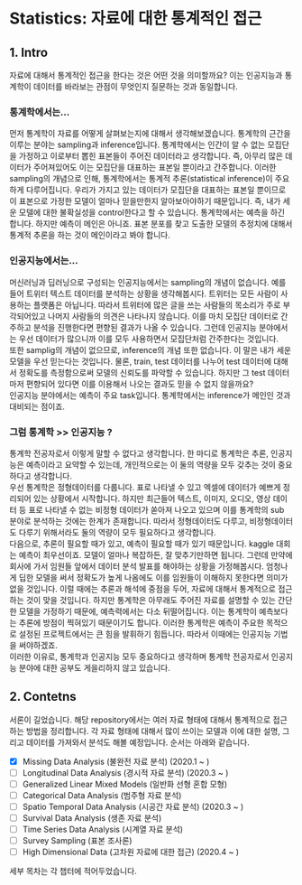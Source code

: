 # Statistics: 자료에 대한 통계적인 접근

## 1. Intro

자료에 대해서 통계적인 접근을 한다는 것은 어떤 것을 의미할까요? 이는 인공지능과 통계학이 데이터를 바라보는 관점이 무엇인지 질문하는 것과 동일합니다.<br>
### 통계학에서는...
먼저 통계학이 자료를 어떻게 살펴보는지에 대해서 생각해보겠습니다. 통계학의 근간을 이루는 분야는 sampling과 inference입니다. 통계학에서는 인간이 알 수 없는 모집단을 가정하고 이로부터 뽑힌 표본들이 주어진 데이터라고 생각합니다. 즉, 아무리 많은 데이터가 주어져있어도 이는 모집단을 대표하는 표본일 뿐이라고 간주합니다. 이러한 sampling의 개념으로 인해, 통계학에서는 통계적 추론(statistical inference)이 주요하게 다루어집니다. 우리가 가지고 있는 데이터가 모집단을 대표하는 표본일 뿐이므로 이 표본으로 가정한 모델이 얼마나 믿을만한지 알아보아야하기 때문입니다. 즉, 내가 세운 모델에 대한 불확실성을 control한다고 할 수 있습니다. 통계학에서는 예측을 하긴 합니다. 하지만 예측이 메인은 아니죠. 표본 분포를 찾고 도출한 모델의 추정치에 대해서 통계적 추론을 하는 것이 메인이라고 봐야 합니다.<br>
### 인공지능에서는...
머신러닝과 딥러닝으로 구성되는 인공지능에서는 sampling의 개념이 없습니다. 예를 들어 트위터 텍스트 데이터를 분석하는 상황을 생각해봅시다. 트위터는 모든 사람이 사용하는 플랫폼은 아닙니다. 따라서 트위터에 많은 글을 쓰는 사람들의 목소리가 주로 부각되어있고 나머지 사람들의 의견은 나타나지 않습니다. 이를 마치 모집단 데이터로 간주하고 분석을 진행한다면 편향된 결과가 나올 수 있습니다. 그런데 인공지능 분야에서는 우선 데이터가 많으니까 이를 모두 사용하면서 모집단처럼 간주한다는 것입니다.<br>
또한 samplig의 개념이 없으므로, inference의 개념 또한 없습니다. 이 말은 내가 세운 모델을 우선 믿는다는 것입니다. 물론, train, test 데이터를 나누어 test 데이터에 대해서 정확도를 측정함으로써 모델의 신뢰도를 파악할 수 있습니다. 하지만 그 test 데이터마저 편향되어 있다면 이를 이용해서 나오는 결과도 믿을 수 없지 않을까요?<br>
인공지능 분야에서는 예측이 주요 task입니다. 통계학에서는 inference가 메인인 것과 대비되는 점이죠.<br>

### 그럼 통계학 >> 인공지능 ?
통계학 전공자로서 이렇게 말할 수 없다고 생각합니다. 한 마디로 통계학은 추론, 인공지능은 예측이라고 요약할 수 있는데, 개인적으로는 이 둘의 역량을 모두 갖추는 것이 중요하다고 생각합니다.<br>
우선 통계학은 정형데이터를 다룹니다. 표로 나타낼 수 있고 엑셀에 데이터가 예쁘게 정리되어 있는 상황에서 시작합니다. 하지만 최근들어 텍스트, 이미지, 오디오, 영상 데이터 등 표로 나타낼 수 없는 비정형 데이터가 쏟아져 나오고 있으며 이를 통계학의 sub 분야로 분석하는 것에는 한계가 존재합니다. 따라서 정형데이터도 다루고, 비정형데이터도 다루기 위해서라도 둘의 역량이 모두 필요하다고 생각합니다.<br>
다음으로, 추론이 필요할 때가 있고, 예측이 필요할 때가 있기 때문입니다. kaggle 대회는 예측이 최우선이죠. 모델이 얼마나 복잡하든, 잘 맞추기만하면 됩니다. 그런데 만약에 회사에 가서 임원들 앞에서 데이터 분석 발표를 해야하는 상황을 가정해봅시다. 엄청나게 딥한 모델을 써서 정확도가 높게 나옴에도 이를 임원들이 이해하지 못한다면 의미가 없을 것입니다. 이럴 때에는 추론과 해석에 중점을 두어, 자료에 대해서 통계적으로 접근하는 것이 맞을 것입니다. 하지만 통계학은 아무래도 주어진 자료를 설명할 수 있는 간단한 모델을 가정하기 때문에, 예측력에서는 다소 뒤떨어집니다. 이는 통계학이 예측보다는 추론에 방점이 찍혀있기 때문이기도 합니다. 이러한 통계학은 예측이 주요한 목적으로 설정된 프로젝트에서는 큰 힘을 발휘하기 힘듭니다. 따라서 이때에는 인공지능 기법을 써야하겠죠.<br>
이러한 이유로, 통계학과 인공지능 모두 중요하다고 생각하며 통계학 전공자로서 인공지능 분야에 대한 공부도 게을리하지 않고 있습니다.

## 2. Contetns
서론이 길었습니다. 해당 repository에서는 여러 자료 형태에 대해서 통계적으로 접근하는 방법을 정리합니다. 각 자료 형태에 대해서 많이 쓰이는 모델과 이에 대한 설명, 그리고 데이터를 가져와서 분석도 해볼 예정입니다. 순서는 아래와 같습니다.<br>

- [X] Missing Data Analysis      (불완전 자료 분석) (2020.1 ~ )
- [ ] Longitudinal Data Analysis (경시적 자료 분석) (2020.3 ~ )
- [ ] Generalized Linear Mixed Models (일반화 선형 혼합 모형)
- [ ] Categorical Data Analysis  (범주형 자료 분석)
- [ ] Spatio Temporal Data Analysis       (시공간 자료 분석) (2020.3 ~ )
- [ ] Survival Data Analysis     (생존 자료 분석)
- [ ] Time Series Data Analysis  (시계열 자료 분석)
- [ ] Survey Sampling            (표본 조사론)
- [ ] High Dimensional Data      (고차원 자료에 대한 접근) (2020.4 ~ )

세부 목차는 각 챕터에 적어두었습니다.
